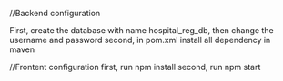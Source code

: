 //Backend configuration

First, create the database with name hospital_reg_db, then change the username and password
second, in pom.xml install all dependency in maven

//Frontent configuration
first, run npm install
second, run npm start 
